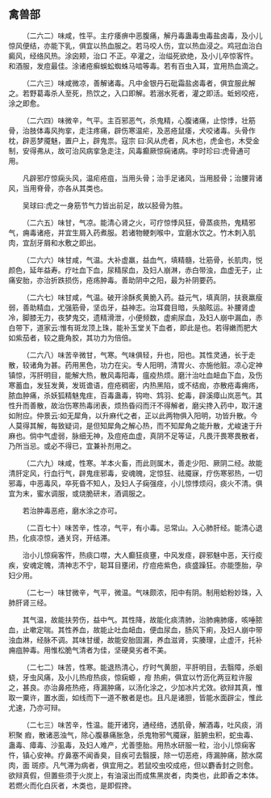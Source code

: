 ## 禽兽部


&emsp;&emsp;（二六二）味咸，性平。主疗痿痹中恶腹痛，解丹毒蛊毒虫毒盐卤毒，及小儿惊风便结，亦能下乳，俱宜以热血服之。若马咬人伤，宜以热血浸之。鸡冠血治白癜风，经络风热。涂囟颊，治口 不正。卒灌之，治缢死欲绝，及小儿卒惊客忤。和酒服，发痘最佳。涂诸疮癣蜈蚣蜘蛛马啮等毒。若有百虫入耳，宜用热血滴之。

&emsp;&emsp;（二六三）味咸微凉，善解诸毒。凡中金银丹石砒霜盐卤毒者，俱宜服此解之。若野葛毒杀人至死，热饮之，入口即解。若溺水死者，灌之即活。蚯蚓咬疮，涂之即愈。

&emsp;&emsp;（二六四）味微辛，气平。主百邪恶气，杀鬼精，心腹诸痛，止惊悸，壮筋骨，治肢体毒风拘挛，走注疼痛，辟伤寒温疟，及恶疮鼠痿，犬咬诸毒。头骨作枕，辟恶梦魇魅，置户上，辟鬼祟。寇宗 曰∶风从虎者，风木也，虎金也，木受金制，安得弗从，故可治风病挛急走注，风毒癫厥惊痫诸病。李时珍曰∶虎骨通可用。

&emsp;&emsp;凡辟邪疗惊痫头风，温疟疮疽，当用头骨；治手足诸风，当用胫骨；治腰背诸风，当用脊骨，亦各从其类也。

&emsp;&emsp;吴球曰∶虎之一身筋节气力皆出前足，故以胫骨为胜。

&emsp;&emsp;（二六五）味甘，气凉。能清心肾之火，可疗惊悸风狂，骨蒸痰热，鬼精邪气，痈毒诸疮，并宜生屑入药煮服。若诸物鲠刺喉中，宜磨水饮之。竹木刺入肌肉，宜刮牙屑和水敷之即出。

&emsp;&emsp;（二六六）味甘咸，气温。大补虚羸，益血气，填精髓，壮筋骨，长肌肉，悦颜色，延年益寿。疗吐血下血，尿精尿血，及妇人崩淋，赤白带浊，血虚无子，止痛安胎，亦治折跌损伤，疮疡肿毒。善助阴中之阳，最为补阴要药。

&emsp;&emsp;（二六七）味甘咸，气温。破开涂酥炙黄脆入药。益元气，填真阴，扶衰羸瘦弱，善助精血，尤强筋骨，坚齿牙，益神志。治耳聋目暗，头脑眩运。补腰肾虚冷，脚膝无力，夜梦鬼交，遗精滑泄，小便频数，虚痢尿血，及妇人崩中漏血，赤白带下，道家云∶惟有斑龙顶上珠，能补玉堂关下血者，即此是也。若得嫩而肥大如紫茄者，较之鹿角胶，其功力为倍倍。

&emsp;&emsp;（二六八）味苦辛微甘，气寒。气味俱轻，升也，阳也。其性灵通，长于走散，较诸角为甚。药用黑色，功力在尖。专人阳明，清胃火、亦施他脏。凉心定神镇惊，泻肝明目，能解大热，散风毒阳毒，瘟疫热烦。磨汁治吐血衄血下血，及伤寒蓄血，发狂发黄，发斑谵语，痘疮稠密，内热黑陷，或不结痂，亦散疮毒痈疡，脓血肿痛，杀妖狐精魅鬼疰，百毒蛊毒，钩吻、鸩羽、蛇毒，辟溪瘴山岚恶气。其性升而善散，故治伤寒热毒闭表，烦热昏闷而汗不得解者，磨尖搀入药中，取汗速如附应。仲景云∶如无犀角，以升麻代之者，正以此两物俱入阳明，功皆升散。今人莫得其解，每致疑词，是但知犀角之解心热，而不知犀角之能升散，尤峻速于升麻也。倘中气虚弱，脉细无神，及痘疮血虚，真阴不足等证，凡畏汗畏寒畏散者，乃所当忌。或必不得已，宜兼补剂用之。

&emsp;&emsp;（二六九）味咸，性寒。羊本火畜，而此则属木，善走少阳、厥阴二经。故能清肝定风，行血行气，辟鬼疰邪毒，安魂魄，定惊狂、祛魇寐，疗伤寒邪热，一切邪毒，中恶毒风，卒死昏不知人，及妇人子痫强痉，小儿惊悸烦闷，痰火不清。俱宜为末，蜜水调服，或烧脆研末，酒调服之。

&emsp;&emsp;若治肿毒恶疮，磨水涂之亦可。

&emsp;&emsp;（二百七十）味苦辛，性凉，气平，有小毒。忌常山。入心肺肝经。能清心退热，化痰凉惊，通关窍，开结滞。

&emsp;&emsp;治小儿惊痫客忤，热痰口噤，大人癫狂痰壅，中风发痉，辟邪魅中恶，天行疫疾，安魂定魄，清神志不宁，聪耳目壅闭，疗痘疮紫色，痰盛躁狂。亦能堕胎，孕妇少用。

&emsp;&emsp;（二七一）味甘微辛，气平，微温。气味颇浓，阳中有阴。制用蛤粉妙珠，入肺肝肾三经。

&emsp;&emsp;其气温，故能扶劳伤，益中气。其性降，故能化痰清肺，治肺痈肺痿，咳唾脓血，止嗽定喘。其性养血，故能止吐血衄血，便血尿血，肠风下痢，及妇人崩中带浊血淋，经脉不调。其味甘缓，故能安胎固漏，养血滋肾，实腠理，止虚汗，托补痈疽肿毒。用惟松脆气清者为佳，坚硬臭劣者不美。

&emsp;&emsp;（二七二）味苦，性寒。能退热清心，疗时气黄胆，平肝明目，去翳障，杀蛔蛲，牙虫风痛，及小儿热疳热痰，惊痫螈 ，疳 热痢，俱宜以竹沥化两豆粒许服之，甚良。亦治鼻疮热疮，痔漏肿痛，以汤化涂之，少加冰片尤效。欲辩其真，惟取一粟许，置水面，如线而下一道不散者是也。且凡是诸胆，皆能水面辟尘，惟此尤速，乃亦可辩。

&emsp;&emsp;（二七三）味苦辛，性温。能开诸窍，通经络，透肌骨，解酒毒，吐风痰，消积聚 瘕，散诸恶浊气，除心腹暴痛胀急，杀鬼物邪气魇寐，脏腑虫积，蛇虫毒、蛊毒、瘴毒、沙虱毒，及妇人难产，尤善堕胎。用热水研服一粒，治小儿惊痫客忤，镇心安神。疗鼻塞不闻香臭，目疾可去翳膜，除一切恶疮，痔漏肿痛，脓水腐肉，面 斑疹。凡气滞为病者，俱宜用之。若鼠咬虫咬成疮，但以麝香封之则愈。欲辩真假，但置些须于火炭上，有油滚出而成焦黑炭者，肉类也，此即香之本体。若燃火而化白灰者，木类也，是即假搀。

